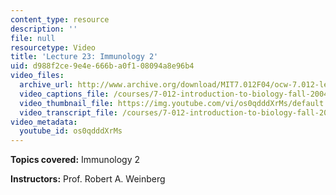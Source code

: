 ```yaml
---
content_type: resource
description: ''
file: null
resourcetype: Video
title: 'Lecture 23: Immunology 2'
uid: d988f2ce-9e4e-666b-a0f1-08094a8e96b4
video_files:
  archive_url: http://www.archive.org/download/MIT7.012F04/ocw-7.012-lec23-05nov2004-220k.mp4
  video_captions_file: /courses/7-012-introduction-to-biology-fall-2004/b1a5c5943b2e535e9e79caef8999e0fc_os0qdddXrMs.vtt
  video_thumbnail_file: https://img.youtube.com/vi/os0qdddXrMs/default.jpg
  video_transcript_file: /courses/7-012-introduction-to-biology-fall-2004/3a4a5c2771bc84aed206e8f4b69c205f_os0qdddXrMs.pdf
video_metadata:
  youtube_id: os0qdddXrMs
---
```


**Topics covered:** Immunology 2

**Instructors:** Prof. Robert A. Weinberg